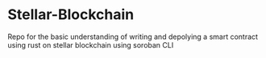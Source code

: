 # Stellar-Blockchain
Repo for the basic understanding of writing and depolying a smart contract using rust on stellar blockchain using soroban CLI
